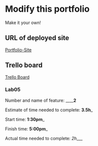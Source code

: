 # Modify this portfolio

Make it your own! 


## URL of deployed site

[Portfolio-Site](fahad-protfolio.netlify.app)

## Trello board

[Trello Board](https://trello.com/invite/b/e02XJLNS/ebe42886e5a9ad6fdf87124eefe5d21b/fahadportflio)


###  Lab05
Number and name of feature: __________________2______________

Estimate of time needed to complete: __3.5h___

Start time: __1:30pm___

Finish time: __5:00pm___

Actual time needed to complete: _2h____

